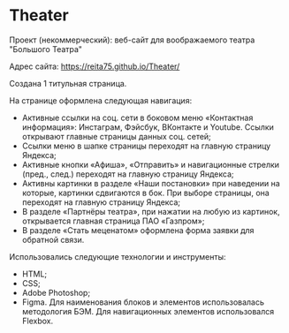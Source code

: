 # Theater

Проект (некоммерческий): веб-сайт для воображаемого театра "Большого Театра"

Адрес сайта: https://reita75.github.io/Theater/

Создана 1 титульная страница.

На странице оформлена следующая навигация:

- Активные ссылки на соц. сети в боковом меню «Контактная информация»: Инстаграм, Фэйсбук, ВКонтакте и Youtube. Ссылки открывают главные страницы данных соц. сетей;
- Ссылки меню в шапке страницы переходят на главную страницу Яндекса;
- Активные кнопки «Афиша», «Отправить» и навигационные стрелки (пред., след.) переходят на главную страницу Яндекса;
- Активны картинки в разделе «Наши постановки» при наведении на которые, картинки сдвигаются в бок. При выборе страницы, она переходят на главную страницу Яндекса;
- В разделе «Партнёры театра», при нажатии на любую из картинок, открывается главная страница ПАО «Газпром»;
- В разделе «Стать меценатом» оформлена форма заявки для обратной связи.

Использовались следующие технологии и инструменты:
- HTML;
- CSS;
- Adobe Photoshop;
- Figma.
Для наименования блоков и элементов использовалась методология БЭМ. Для навигационных элементов использовался Flexbox.

